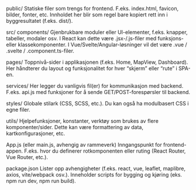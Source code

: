 public/
	Statiske filer som trengs for frontend.
	F.eks. index.html, favicon, bilder, fonter, etc.
	Innholdet her blir som regel bare kopiert rett inn i byggresultatet (f.eks. dist/).

src/
	components/
        Gjenbrukbare moduler eller UI-elementer, f.eks. knapper, tabeller, modaler osv.
        I React kan dette være .jsx-/.js-filer med funksjons- eller klassekomponenter.
        I Vue/Svelte/Angular-løsninger vil det være .vue / .svelte / .component.ts-filer.

pages/
    Toppnivå-sider i applikasjonen (f.eks. Home, MapView, Dashboard).
    Her håndterer du layout og funksjonalitet for hver “skjerm” eller “rute” i SPA-en.

services/
    Her legger du vanligvis fil(er) for kommunikasjon med backend.
    F.eks. api.js med funksjoner for å sende GET/POST-forespørsler til backend.

styles/
    Globale stilark (CSS, SCSS, etc.).
    Du kan også ha modulbasert CSS i egne filer.

utils/
    Hjelpefunksjoner, konstanter, verktøy som brukes av flere komponenter/sider.
    Dette kan være formattering av data, kartkonfigurasjoner, etc.

App.js (eller main.js, avhengig av rammeverk)
    Inngangspunkt for frontend-appen.
    F.eks. hvor du definerer rotkomponenten eller ruting (React Router, Vue Router, etc.).

package.json
    Lister opp avhengigheter (f.eks. react, vue, leaflet, maplibre, axios, vite/webpack osv.).
    Inneholder scripts for bygging og kjøring (eks. npm run dev, npm run build).